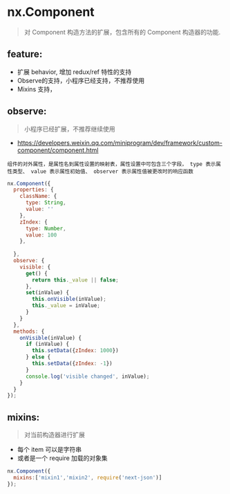 # nx.Component 
> 对 Component 构造方法的扩展，包含所有的 Component 构造器的功能.

## feature:
- 扩展 behavior, 增加 redux/ref 特性的支持
- Observe的支持，小程序已经支持，不推荐使用
- Mixins 支持，

## observe:
> 小程序已经扩展，不推荐继续使用
- https://developers.weixin.qq.com/miniprogram/dev/framework/custom-component/component.html

~~~
组件的对外属性，是属性名到属性设置的映射表，属性设置中可包含三个字段， type 表示属性类型、 value 表示属性初始值、 observer 表示属性值被更改时的响应函数
~~~

```js
nx.Component({
  properties: {
    className: {
      type: String,
      value: ''
    },
    zIndex: {
      type: Number,
      value: 100
    },
    
  },
  observe: {
    visible: {
      get() {
        return this._value || false;
      },
      set(inValue) {
        this.onVisible(inValue);
        this._value = inValue;
      }
    }
  },
  methods: {
    onVisible(inValue) {
      if (inValue) {
        this.setData({zIndex: 1000})
      } else {
        this.setData({zIndex: -1})
      }
      console.log('visible changed', inValue);
    }
  }
});
```

## mixins:
> 对当前构造器进行扩展
- 每个 item 可以是字符串
- 或者是一个  require 加载的对象集

```js
nx.Component({
  mixins:['mixin1','mixin2', require('next-json')]
});
```
